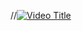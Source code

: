 //[![Video Title](http://img.youtube.com/vi/VIDEO_ID/0.jpg)](http://www.youtube.com/watch?v=OM4e_2r-bi0)
